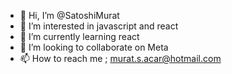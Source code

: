 - 👋 Hi, I’m @SatoshiMurat
- 👀 I’m interested in javascript and react
- 🌱 I’m currently learning react
- 💞️ I’m looking to collaborate on Meta
- 📫 How to reach me ; murat.s.acar@hotmail.com

<!---
SatoshiMurat/SatoshiMurat is a ✨ special ✨ repository because its `README.md` (this file) appears on your GitHub profile.
You can click the Preview link to take a look at your changes.
--->
